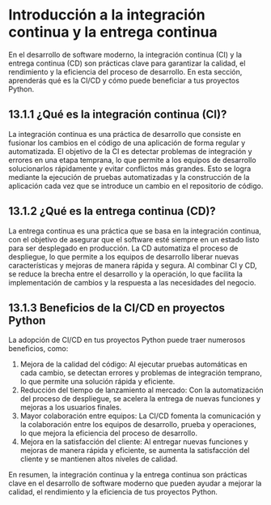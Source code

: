 # Introducción a la integración continua y la entrega continua

En el desarrollo de software moderno, la integración continua (CI) y la entrega continua (CD) son prácticas clave para garantizar la calidad, el rendimiento y la eficiencia del proceso de desarrollo. En esta sección, aprenderás qué es la CI/CD y cómo puede beneficiar a tus proyectos Python.

## 13.1.1 ¿Qué es la integración continua (CI)?

La integración continua es una práctica de desarrollo que consiste en fusionar los cambios en el código de una aplicación de forma regular y automatizada. El objetivo de la CI es detectar problemas de integración y errores en una etapa temprana, lo que permite a los equipos de desarrollo solucionarlos rápidamente y evitar conflictos más grandes. Esto se logra mediante la ejecución de pruebas automatizadas y la construcción de la aplicación cada vez que se introduce un cambio en el repositorio de código.

## 13.1.2 ¿Qué es la entrega continua (CD)?

La entrega continua es una práctica que se basa en la integración continua, con el objetivo de asegurar que el software esté siempre en un estado listo para ser desplegado en producción. La CD automatiza el proceso de despliegue, lo que permite a los equipos de desarrollo liberar nuevas características y mejoras de manera rápida y segura. Al combinar CI y CD, se reduce la brecha entre el desarrollo y la operación, lo que facilita la implementación de cambios y la respuesta a las necesidades del negocio.

## 13.1.3 Beneficios de la CI/CD en proyectos Python

La adopción de CI/CD en tus proyectos Python puede traer numerosos beneficios, como:

1. Mejora de la calidad del código: Al ejecutar pruebas automáticas en cada cambio, se detectan errores y problemas de integración temprano, lo que permite una solución rápida y eficiente.
2. Reducción del tiempo de lanzamiento al mercado: Con la automatización del proceso de despliegue, se acelera la entrega de nuevas funciones y mejoras a los usuarios finales.
3. Mayor colaboración entre equipos: La CI/CD fomenta la comunicación y la colaboración entre los equipos de desarrollo, prueba y operaciones, lo que mejora la eficiencia del proceso de desarrollo.
4. Mejora en la satisfacción del cliente: Al entregar nuevas funciones y mejoras de manera rápida y eficiente, se aumenta la satisfacción del cliente y se mantienen altos niveles de calidad.

En resumen, la integración continua y la entrega continua son prácticas clave en el desarrollo de software moderno que pueden ayudar a mejorar la calidad, el rendimiento y la eficiencia de tus proyectos Python.